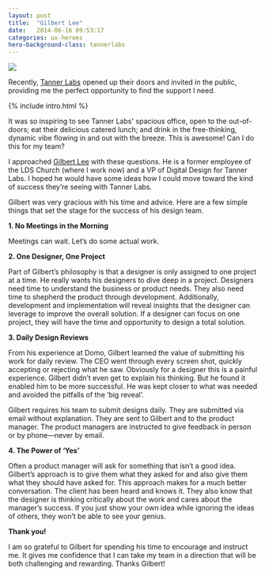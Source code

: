 ```yaml
---
layout: post
title:  "Gilbert Lee"
date:   2014-06-16 09:53:17
categories: ux-heroes
hero-background-class: tannerlabs
---
```

<div class="thumbnail clearfix">
	<img class="portrait" src="{{ "/images/36c7922.jpg" | prepend: site.baseurl }}">
</div>
<p class="lead lead-1">Recently, <a href="http://tanner-labs.com" title="Tanner Labs">Tanner Labs</a> opened up their doors and invited in the public, providing me the perfect opportunity to find the support I need.</p>


{% include intro.html %}	

<div class="body body-2">
    <p>It was so inspiring to see Tanner Labs' spacious office, open to the out-of-doors; eat their delicious catered lunch; and drink in the free-thinking, dynamic vibe flowing in and out with the breeze. This is awesome! Can I do this for my team?</p>
    <p>I approached <a href="http://gilbertlee.org" title="Gilbert Lee">Gilbert Lee</a> with these questions. He is a former employee of the LDS Church (where I work now) and a VP of Digital Design for Tanner Labs. I hoped he would have some ideas how I could move toward the kind of success they’re seeing with Tanner Labs.</p>
    <p>Gilbert was very gracious with his time and advice. Here are a few simple things that set the stage for the success of his design team.</p>
    <p><strong>1. No Meetings in the Morning&nbsp;</strong></p>
    <p>Meetings can wait. Let’s do some actual work.&nbsp;</p>
    <p><strong>2. One Designer, One Project&nbsp;</strong></p>
    <p>Part of Gilbert’s philosophy is that a designer is only assigned to one project at a time. He really wants his designers to dive deep in a project. Designers need time to understand the business or product needs. They also need time to shepherd the product through development. Additionally, development and implementation will reveal insights that the designer can leverage to improve the overall solution. If a designer can focus on one project, they will have the time and opportunity to design a total solution.&nbsp;</p>
    <p><strong>3. Daily Design Reviews&nbsp;</strong></p>
    <p>From his experience at Domo, Gilbert learned the value of submitting his work for daily review. The CEO went through every screen shot, quickly accepting or rejecting what he saw. Obviously for a designer this is a painful experience. Gilbert didn’t even get to explain his thinking. But he found it enabled him to be more successful. He was kept closer to what was needed and avoided the pitfalls of the ‘big reveal’.</p>
	<p>Gilbert requires his team to submit designs daily. They are submitted via email without explanation. They are sent to Gilbert and to the product manager. The product managers are instructed to give feedback in person or by phone—never by email.&nbsp;</p>
    <p><strong>4. The Power of ‘Yes’&nbsp;</strong></p>
    <p>Often a product manager will ask for something that isn’t a good idea. Gilbert’s approach is to give them what they asked for and also give them what they should have asked for. This approach makes for a much better conversation. The client has been heard and knows it. They also know that the designer is thinking critically about the work and cares about the manager’s success. If you just show your own idea while ignoring the ideas of others, they won’t be able to see your genius.&nbsp;</p>
	<p><strong>Thank you!</strong></p>
    <p>I am so grateful to Gilbert for spending his time to encourage and instruct me. It gives me confidence that I can take my team in a direction that will be both challenging and rewarding. Thanks Gilbert!</p>
</div>
